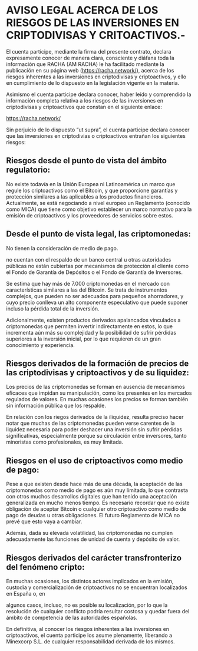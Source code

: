 # AVISO LEGAL ACERCA DE LOS RIESGOS DE LAS INVERSIONES EN CRIPTODIVISAS Y CRITOACTIVOS.- 

El cuenta participe, mediante la firma del presente contrato, declara expresamente conocer de manera clara, consciente y diáfana toda la información que RACHA (AM RACHA) le ha facilitado mediante la publicación en su página web (https://racha.network/), acerca de los riesgos inherentes a las inversiones en criptodivisas y criptoactivos, y ello en cumplimiento de lo dispuesto en la legislación vigente en la materia. 

Asimismo el cuenta participe declara conocer, haber leído y comprendido la información completa relativa a los riesgos de las inversiones en criptodivisas y criptoactivos que constan en el siguiente enlace: 

https://racha.network/

Sin perjuicio de lo dispuesto “ut supra”, el cuenta participe declara conocer que las inversiones en criptodivias o criptoactivos entrañan los siguientes riesgos: 

## Riesgos desde el punto de vista del ámbito regulatorio:

No existe todavía en la Unión Europea ni Latinoamérica un marco que regule los criptoactivos como el Bitcoin, y que proporcione garantías y protección similares a las aplicables a los productos financieros. Actualmente, se está negociando a nivel europeo un Reglamento (conocido como MICA) que tiene como objetivo establecer un marco normativo para la emisión de criptoactivos y los proveedores de servicios sobre estos. 

## Desde el punto de vista legal, las criptomonedas:

No tienen la consideración de medio de pago.

no cuentan con el respaldo de un banco central u otras autoridades públicas no están cubiertas por mecanismos de protección al cliente como el Fondo de Garantía de Depósitos o el Fondo de Garantía de Inversores. 

Se estima que hay más de 7.000 criptomonedas en el mercado con características similares a las del Bitcoin. Se trata de instrumentos complejos, que pueden no ser adecuados para pequeños ahorradores, y cuyo precio conlleva un alto componente especulativo que puede suponer incluso la pérdida total de la inversión. 

Adicionalmente, existen productos derivados apalancados vinculados a criptomonedas que permiten invertir indirectamente en estos, lo que incrementa aún más su complejidad y la posibilidad de sufrir pérdidas superiores a la inversión inicial, por lo que requieren de un gran conocimiento y experiencia. 

## Riesgos derivados de la formación de precios de las criptodivisas y criptoactivos y de su liquidez: 

Los precios de las criptomonedas se forman en ausencia de mecanismos eficaces que impidan su manipulación, como los presentes en los mercados regulados de valores. En muchas ocasiones los precios se forman también sin información pública que los respalde. 

En relación con los riegos derivados de la iliquidez, resulta preciso hacer notar que muchas de las criptomonedas pueden verse carentes de la liquidez necesaria para poder deshacer una inversión sin sufrir pérdidas significativas, especialmente porque su circulación entre inversores, tanto minoristas como profesionales, es muy limitada. 

## Riesgos en el uso de criptoactivos como medio de pago:

Pese a que existen desde hace más de una década, la aceptación de las criptomonedas como medio de pago es aún muy limitada, lo que contrasta con otros muchos desarrollos digitales que han tenido una aceptación generalizada en mucho menos tiempo. Es necesario recordar que no existe obligación de aceptar Bitcoin o cualquier otro criptoactivo como medio de pago de deudas u otras obligaciones. El futuro Reglamento de MICA no prevé que esto vaya a cambiar. 

Además, dada su elevada volatilidad, las criptomonedas no cumplen adecuadamente las funciones de unidad de cuenta y depósito de valor. 

## Riesgos derivados del carácter transfronterizo del fenómeno cripto:

En muchas ocasiones, los distintos actores implicados en la emisión, custodia y comercialización de criptoactivos no se encuentran localizados en España o, en

algunos casos, incluso, no es posible su localización, por lo que la resolución de cualquier conflicto podría resultar costosa y quedar fuera del ámbito de competencia de las autoridades españolas. 

En definitiva, al conocer los riesgos inherentes a las inversiones en criptoactivos, el cuenta participe los asume plenamente, liberando a Minexcorp S.L. de cualquier responsabilidad derivada de los mismos. 



